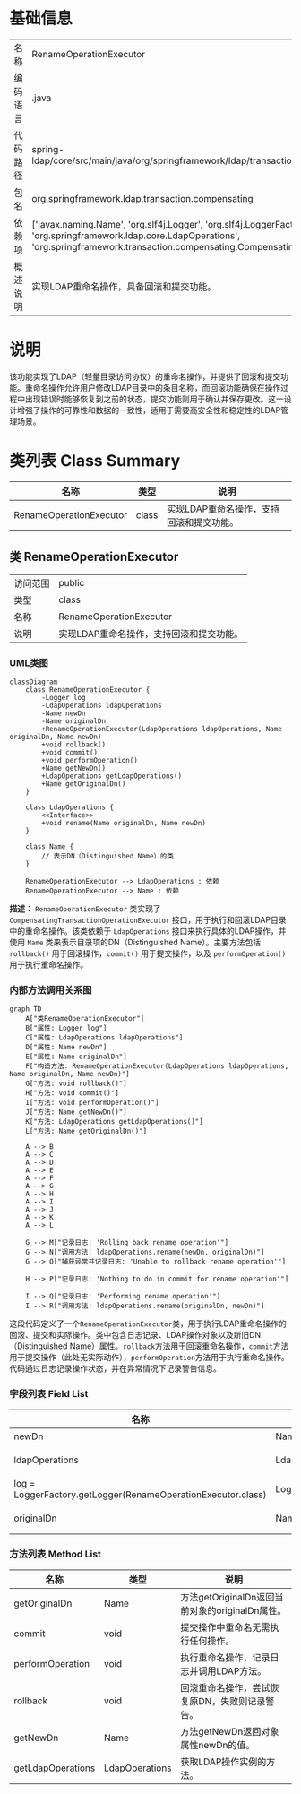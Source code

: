 # 基础信息

|      |      |
|------|------|
| 名称 | RenameOperationExecutor |
| 编码语言 | .java |
| 代码路径 | spring-ldap/core/src/main/java/org/springframework/ldap/transaction/compensating/RenameOperationExecutor.java |
| 包名 | org.springframework.ldap.transaction.compensating |
| 依赖项 | ['javax.naming.Name', 'org.slf4j.Logger', 'org.slf4j.LoggerFactory', 'org.springframework.ldap.core.LdapOperations', 'org.springframework.transaction.compensating.CompensatingTransactionOperationExecutor'] |
| 概述说明 | 实现LDAP重命名操作，具备回滚和提交功能。 |

# 说明

该功能实现了LDAP（轻量目录访问协议）的重命名操作，并提供了回滚和提交功能。重命名操作允许用户修改LDAP目录中的条目名称，而回滚功能确保在操作过程中出现错误时能够恢复到之前的状态，提交功能则用于确认并保存更改。这一设计增强了操作的可靠性和数据的一致性，适用于需要高安全性和稳定性的LDAP管理场景。

# 类列表 Class Summary

| 名称   | 类型  | 说明 |
|-------|------|-------------|
| RenameOperationExecutor | class | 实现LDAP重命名操作，支持回滚和提交功能。 |



## 类 RenameOperationExecutor

|      |      |
|------|------|
| 访问范围 | public |
| 类型 | class |
| 名称 | RenameOperationExecutor |
| 说明 | 实现LDAP重命名操作，支持回滚和提交功能。 |


### UML类图

```mermaid
classDiagram
    class RenameOperationExecutor {
        -Logger log
        -LdapOperations ldapOperations
        -Name newDn
        -Name originalDn
        +RenameOperationExecutor(LdapOperations ldapOperations, Name originalDn, Name newDn)
        +void rollback()
        +void commit()
        +void performOperation()
        +Name getNewDn()
        +LdapOperations getLdapOperations()
        +Name getOriginalDn()
    }

    class LdapOperations {
        <<Interface>>
        +void rename(Name originalDn, Name newDn)
    }

    class Name {
        // 表示DN（Distinguished Name）的类
    }

    RenameOperationExecutor --> LdapOperations : 依赖
    RenameOperationExecutor --> Name : 依赖
```

**描述：**
`RenameOperationExecutor` 类实现了 `CompensatingTransactionOperationExecutor` 接口，用于执行和回滚LDAP目录中的重命名操作。该类依赖于 `LdapOperations` 接口来执行具体的LDAP操作，并使用 `Name` 类来表示目录项的DN（Distinguished Name）。主要方法包括 `rollback()` 用于回滚操作，`commit()` 用于提交操作，以及 `performOperation()` 用于执行重命名操作。


### 内部方法调用关系图

```mermaid
graph TD
    A["类RenameOperationExecutor"]
    B["属性: Logger log"]
    C["属性: LdapOperations ldapOperations"]
    D["属性: Name newDn"]
    E["属性: Name originalDn"]
    F["构造方法: RenameOperationExecutor(LdapOperations ldapOperations, Name originalDn, Name newDn)"]
    G["方法: void rollback()"]
    H["方法: void commit()"]
    I["方法: void performOperation()"]
    J["方法: Name getNewDn()"]
    K["方法: LdapOperations getLdapOperations()"]
    L["方法: Name getOriginalDn()"]

    A --> B
    A --> C
    A --> D
    A --> E
    A --> F
    A --> G
    A --> H
    A --> I
    A --> J
    A --> K
    A --> L

    G --> M["记录日志: 'Rolling back rename operation'"]
    G --> N["调用方法: ldapOperations.rename(newDn, originalDn)"]
    G --> O["捕获异常并记录日志: 'Unable to rollback rename operation'"]

    H --> P["记录日志: 'Nothing to do in commit for rename operation'"]

    I --> Q["记录日志: 'Performing rename operation'"]
    I --> R["调用方法: ldapOperations.rename(originalDn, newDn)"]
```

这段代码定义了一个`RenameOperationExecutor`类，用于执行LDAP重命名操作的回滚、提交和实际操作。类中包含日志记录、LDAP操作对象以及新旧DN（Distinguished Name）属性。`rollback`方法用于回滚重命名操作，`commit`方法用于提交操作（此处无实际动作），`performOperation`方法用于执行重命名操作。代码通过日志记录操作状态，并在异常情况下记录警告信息。

### 字段列表 Field List

| 名称  | 类型  | 说明 |
|-------|-------|------|
| newDn | Name | 定义私有变量newDn。 |
| ldapOperations | LdapOperations | 私有变量ldapOperations用于LDAP操作。 |
| log = LoggerFactory.getLogger(RenameOperationExecutor.class) | Logger | RenameOperationExecutor类中创建了静态日志实例。 |
| originalDn | Name | 私有变量originalDn存储原始数据名称。 |

### 方法列表 Method List

| 名称  | 类型  | 说明 |
|-------|-------|------|
| getOriginalDn | Name | 方法getOriginalDn返回当前对象的originalDn属性。 |
| commit | void | 提交操作中重命名无需执行任何操作。 |
| performOperation | void | 执行重命名操作，记录日志并调用LDAP方法。 |
| rollback | void | 回滚重命名操作，尝试恢复原DN，失败则记录警告。 |
| getNewDn | Name | 方法getNewDn返回对象属性newDn的值。 |
| getLdapOperations | LdapOperations | 获取LDAP操作实例的方法。 |




